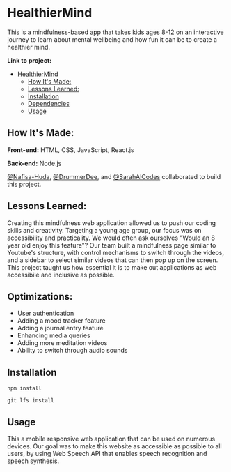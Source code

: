 # HealthierMind
This is a mindfulness-based app that takes kids ages 8-12 on an interactive journey to learn about mental wellbeing and  how fun it can be to create a healthier mind.

**Link to project:** 

- [HealthierMind](#HealthierMind)
  - [How It's Made:](#how-its-made)
  - [Lessons Learned:](#lessons-learned)
  - [Installation](#installation)
  - [Dependencies](#dependencies)
  - [Usage](#usage)

<!-- <p align="center">
  <img src="add screenshot of website">
</p> -->

## How It's Made:

**Front-end:** HTML, CSS, JavaScript, React.js

**Back-end:** Node.js
<br>


[@Nafisa-Huda](https://github.com/Nafisa-Huda/), [@DrummerDee](https://github.com/DrummerDee/), and [@SarahAlCodes](https://github.com/SarahAlCodes) collaborated to build this project. 

## Lessons Learned:

Creating this mindfulness web application allowed us to push our coding skills and creativity. Targeting a young age group, our focus was on accessibility and practicality. We would often ask ourselves "Would an 8 year old enjoy this feature"? Our team built a mindfulness page similar to Youtube's structure, with control mechanisms to switch through the videos, and a sidebar to select similar videos that can then pop up on the screen. This project taught us how essential it is to make out applications as web accessibile and inclusive as possible. 

## Optimizations:
  - User authentication
  - Adding a mood tracker feature
  - Adding a journal entry feature
  - Enhancing media queries
  - Adding more meditation videos 
  - Ability to switch through audio sounds

## Installation
```
npm install
```
```
git lfs install
```

## Usage
This a mobile responsive web application that can be used on numerous devices. Our goal was to make this website as accessible as possible to all users, by using Web Speech API that enables speech recognition and speech synthesis. 